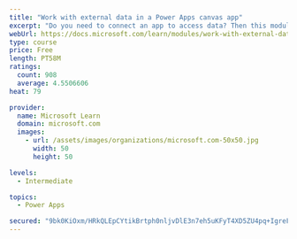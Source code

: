 ```yaml
---
title: "Work with external data in a Power Apps canvas app"
excerpt: "Do you need to connect an app to access data? Then this module is for you. It focuses on connecting your app to a data source."
webUrl: https://docs.microsoft.com/learn/modules/work-with-external-data/
type: course
price: Free
length: PT58M
ratings:
  count: 908
  average: 4.5506606
heat: 79

provider:
  name: Microsoft Learn
  domain: microsoft.com
  images:
    - url: /assets/images/organizations/microsoft.com-50x50.jpg
      width: 50
      height: 50

levels:
  - Intermediate

topics:
  - Power Apps

secured: "9bk0KiOxm/HRkQLEpCYtikBrtph0nljvDlE3n7eh5uKFyT4XD5ZU4pq+IgreFyxQ0EQw0a2OeVov7/H5d761+Zxiwzoa0+aCKwRzHaxGj31CQlcaFeIDJYenshvClqc471BbkuYIfHFQMOtSnsXHFGaIEULuy9o4d8eu+2T/wqO5qAAPeaaNRb9EohjeX0oW/n8mvWh6RCoC5w5H9zLemQplmdNoMORxw58JnyzVF5zqf4ycxbqJTf48tBg4s70j14xg9iswr9JYt9vOMBWwjsFKcgvUC9pJv6xIC4gcJ3so64mk4KukVIz5JBsgh0SzyXeAAXLxmZL7dTHkG6MnctKZaEOXIG1loC6PN+PMeMnN/OHZBsQF/1ptSwYYDN0T75pU39Img/IoI6HpjAbc1g==;Z/Gp8d2OF9DRCLTGF4lv+g=="
---
```


